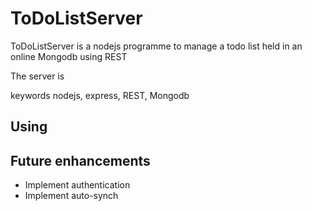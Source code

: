 # ToDoListServer

ToDoListServer is a nodejs programme to manage a todo list held in an online Mongodb using REST

The server is 

keywords nodejs, express, REST, Mongodb

## Using



## Future enhancements
- Implement authentication
- Implement auto-synch
